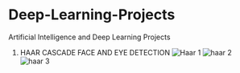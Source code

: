 # Deep-Learning-Projects
Artificial Intelligence and Deep Learning Projects 

1. HAAR CASCADE FACE AND EYE DETECTION
![Haar 1](https://user-images.githubusercontent.com/49880966/131794259-38245809-b60b-4388-9a7e-90d8202f7edb.PNG)
![haar 2](https://user-images.githubusercontent.com/49880966/131794263-87e5e1ed-70fb-4d89-9093-e28dfa1e4782.PNG)
![haar 3](https://user-images.githubusercontent.com/49880966/131794269-49538225-8da6-4cdf-ac23-71186c8adb2c.PNG)
